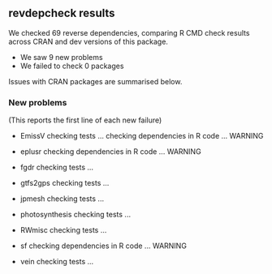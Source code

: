## revdepcheck results

We checked 69 reverse dependencies, comparing R CMD check results across CRAN and dev versions of this package.

 * We saw 9 new problems
 * We failed to check 0 packages

Issues with CRAN packages are summarised below.

### New problems
(This reports the first line of each new failure)

* EmissV
  checking tests ...
  checking dependencies in R code ... WARNING

* eplusr
  checking dependencies in R code ... WARNING

* fgdr
  checking tests ...

* gtfs2gps
  checking tests ...

* jpmesh
  checking tests ...

* photosynthesis
  checking tests ...

* RWmisc
  checking tests ...

* sf
  checking dependencies in R code ... WARNING

* vein
  checking tests ...


